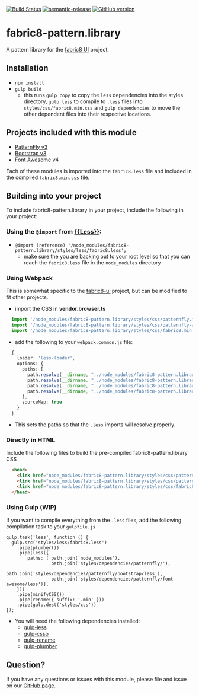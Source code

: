 [![Build Status](https://travis-ci.org/mindreeper2420/fabric8-pattern.library.svg?branch=master)](https://travis-ci.org/mindreeper2420/fabric8-pattern.library)
[![semantic-release](https://img.shields.io/badge/%20%20%F0%9F%93%A6%F0%9F%9A%80-semantic--release-e10079.svg)](https://github.com/semantic-release/semantic-release)
[![GitHub version](https://badge.fury.io/gh/mindreeper2420%2Ffabric8-pattern.library.svg)](https://badge.fury.io/gh/mindreeper2420%2Ffabric8-pattern.library)

# fabric8-pattern.library
A pattern library for the [fabric8 UI](https://github.com/fabric8-ui/fabric8-ui) project.

## Installation
- `npm install`
- `gulp build`
  - this runs `gulp copy` to copy the `less` dependencies into the styles directory, `gulp less` to compile to `.less` files into `styles/css/fabric8.min.css` and `gulp dependencies` to move the other dependent files into their respective locations.

## Projects included with this module
* [PatternFly v3](https://github.com/patternfly/patternfly)
* [Bootstrap v3](https://github.com/twbs/bootstrap/tree/master)
* [Font Awesome v4](https://github.com/FortAwesome/Font-Awesome)

Each of these modules is imported into the `fabric8.less` file and included in the compiled `fabric8.min.css` file.

## Building into your project
To include fabric8-pattern.library in your project, include the following in your project:

### Using the `@import` from [{{Less}}](http://lesscss.org/features/#import-directives-feature):
  - `@import (reference) '/node_modules/fabric8-pattern.library/styles/less/fabric8.less';`
    - make sure the you are backing out to your root level so that you can reach the `fabric8.less` file in the `node_modules` directory

### Using Webpack

This is somewhat specific to the [fabric8-ui](https://github.com/fabric8-ui/fabric8-ui) project, but can be modified to fit other projects.

  - import the CSS in **vendor.browser.ts**
  ``` typescript
    import '/node_modules/fabric8-pattern.library/styles/css/patternfly.min.css';
    import '/node_modules/fabric8-pattern.library/styles/css/patternfly-additions.min.css';
    import '/node_modules/fabric8-pattern.library/styles/css/fabric8.min.css';
  ```
  - add the following to your `webpack.common.js` file:
  ``` typescript
    {
      loader: 'less-loader',
      options: {
        paths: [
          path.resolve(__dirname, "../node_modules/fabric8-pattern.library/styles/dependencies"),
          path.resolve(__dirname, "../node_modules/fabric8-pattern.library/styles/dependencies/patternfly/"),
          path.resolve(__dirname, "../node_modules/fabric8-pattern.library/styles/dependencies/patternfly/bootstrap/less"),
          path.resolve(__dirname, "../node_modules/fabric8-pattern.library/styles/dependencies/patternfly/font-awesome/less"),
        ],
        sourceMap: true
      }
    }
  ```
  - This sets the paths so that the `.less` imports will resolve properly.

### Directly in HTML

Include the following files to build the pre-compiled fabric8-pattern.library CSS
``` html
  <head>
    <link href="node_modules/fabric8-pattern.library/styles/css/patternfly.min.css" rel="stylesheet">
    <link href="node_modules/fabric8-pattern.library/styles/css/patternfly-additions.min.css" rel="stylesheet">
    <link href="node_modules/fabric8-pattern.library/styles/css/fabric8.min.css" rel="stylesheet">
  </head>
```

### Using Gulp (WIP)

If you want to compile everything from the `.less` files, add the following compilation task to your `gulpfile.js`
``` less
gulp.task('less', function () {
  gulp.src('styles/less/fabric8.less')
    .pipe(plumber())
    .pipe(less({
        paths: [ path.join('node_modules'),
                 path.join('styles/dependencies/patternfly/'),
                 path.join('styles/dependencies/patternfly/bootstrap/less'),
                 path.join('styles/dependencies/patternfly/font-awesome/less')],
    }))
    .pipe(minifyCSS())
    .pipe(rename({ suffix: '.min' }))
    .pipe(gulp.dest('styles/css'))
});
```
  - You will need the following dependencies installed:
    - [gulp-less](https://www.npmjs.com/package/gulp-less)
    - [gulp-csso](https://www.npmjs.com/package/gulp-csso)
    - [gulp-rename](https://www.npmjs.com/package/gulp-rename)
    - [gulp-plumber](https://www.npmjs.com/package/gulp-plumber)

## Question?
If you have any questions or issues with this module, please file and issue on our [GitHub page](https://github.com/mindreeper2420/fabric8-pattern.library/issues).
